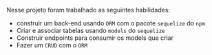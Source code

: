Nesse projeto foram trabalhado as seguintes habilidades:
 - construir um back-end usando `ORM` com o pacote `sequelize` do `npm`
 - Criar e associar tabelas usando `models` do `sequelize`
 - Construir endpoints para consumir os models que criar 
 - Fazer um `CRUD` com o `ORM`
